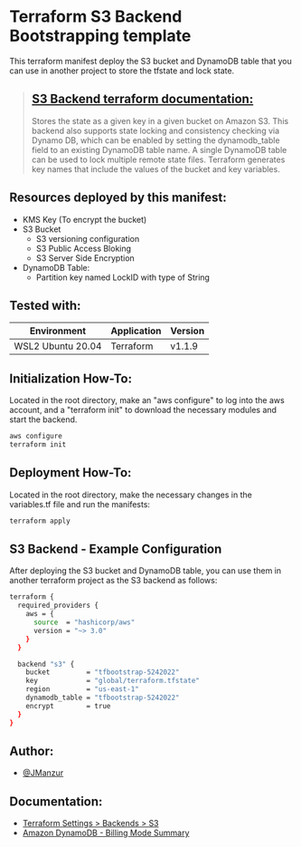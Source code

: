 # Terraform S3 Backend Bootstrapping template

This terraform manifest deploy the S3 bucket and DynamoDB table that you can use in another project to store the tfstate and lock state. 

>## [S3 Backend terraform documentation:](https://www.terraform.io/language/settings/backends/s3)
>
>Stores the state as a given key in a given bucket on Amazon S3. This backend also supports state locking and consistency checking via Dynamo DB, which can be enabled by setting the dynamodb_table field to an existing DynamoDB table name. A single DynamoDB table can be used to lock multiple remote state files. Terraform generates key names that include the values of the bucket and key variables.

## Resources deployed by this manifest:

- KMS Key (To encrypt the bucket)
- S3 Bucket
    - S3 versioning configuration
    - S3 Public Access Bloking
    - S3 Server Side Encryption
- DynamoDB Table:
    - Partition key named LockID with type of String

## Tested with: 

| Environment | Application | Version  |
| ----------------- |-----------|---------|
| WSL2 Ubuntu 20.04 | Terraform | v1.1.9  |

## Initialization How-To:
Located in the root directory, make an "aws configure" to log into the aws account, and a "terraform init" to download the necessary modules and start the backend.

```bash
aws configure
terraform init
```

## Deployment How-To:

Located in the root directory, make the necessary changes in the variables.tf file and run the manifests:

```bash
terraform apply
```

## S3 Backend - Example Configuration

After deploying the S3 bucket and DynamoDB table, you can use them in another terraform project as the S3 backend as follows:

```bash
terraform {
  required_providers {
    aws = {
      source  = "hashicorp/aws"
      version = "~> 3.0"
    }
  }

  backend "s3" {
    bucket         = "tfbootstrap-5242022"
    key            = "global/terraform.tfstate"
    region         = "us-east-1"
    dynamodb_table = "tfbootstrap-5242022"
    encrypt        = true
  }
}
```

## Author:

- [@JManzur](https://jmanzur.com)

## Documentation:

- [Terraform Settings > Backends > S3](https://www.terraform.io/language/settings/backends/s3)
- [Amazon DynamoDB - Billing Mode Summary](https://docs.aws.amazon.com/amazondynamodb/latest/APIReference/API_BillingModeSummary.html)